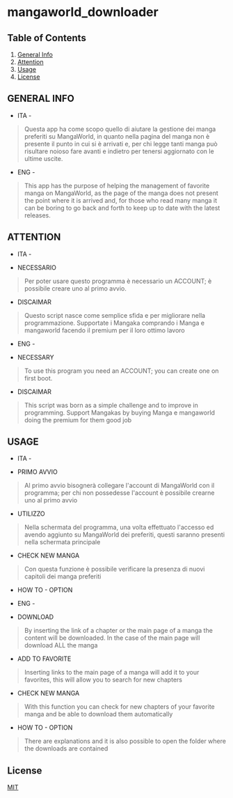 # mangaworld_downloader

## Table of Contents
1. [General Info](#general-info)
2. [Attention](#attention)
3. [Usage](#usage)
4. [License](#license)

## GENERAL INFO
- ITA - 
> Questa app ha come scopo quello di aiutare la gestione dei manga preferiti su MangaWorld, in quanto nella pagina del manga
> non è presente il punto in cui si è arrivati e, per chi legge tanti manga può risultare noioso fare avanti e indietro per 
> tenersi aggiornato con le ultime uscite.

- ENG - 
> This app has the purpose of helping the management of favorite manga on MangaWorld, as the page of the manga does not present 
> the point where it is arrived and, for those who read many manga it can be boring to go back and forth to keep up to date 
> with the latest releases.

## ATTENTION
- ITA - 
* NECESSARIO
> Per poter usare questo programma è necessario un ACCOUNT;
> è possibile creare uno al primo avvio.

* DISCAIMAR
> Questo script nasce come semplice sfida e per migliorare nella programmazione.
> Supportate i Mangaka comprando i Manga e 
> mangaworld facendo il premium per il loro
> ottimo lavoro

- ENG - 
* NECESSARY
> To use this program you need an ACCOUNT;
> you can create one on first boot.

* DISCAIMAR
> This script was born as a simple challenge and to improve in programming.
> Support Mangakas by buying Manga e
> mangaworld doing the premium for them
> good job

## USAGE

- ITA - 
* PRIMO AVVIO
> Al primo avvio bisognerà collegare l'account di MangaWorld con il programma; per chi non possedesse l'account è possibile crearne uno al primo avvio

* UTILIZZO
> Nella schermata del programma, una volta effettuato l'accesso ed avendo aggiunto su MangaWorld dei preferiti, questi saranno presenti nella schermata principale

* CHECK NEW MANGA
> Con questa funzione è possibile verificare la presenza di nuovi capitoli
> dei manga preferiti

* HOW TO - OPTION
> 

- ENG - 
* DOWNLOAD
> By inserting the link of a chapter or the main page of a manga
> the content will be downloaded. In the case of the main page
> will download ALL the manga

* ADD TO FAVORITE
> Inserting links to the main page of a manga will add it
> to your favorites, this will allow you to search for new chapters

* CHECK NEW MANGA
> With this function you can check for new chapters
> of your favorite manga and be able to download them automatically

* HOW TO - OPTION
> There are explanations and it is also possible to open the folder
> where the downloads are contained

## License
[MIT](https://choosealicense.com/licenses/mit/)